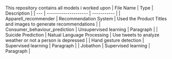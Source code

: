 This repository contains all models i worked upon
| File Name | Type | Description |
| --- | -------------------- | ----------- |
| Apparell_recommender | Recommendation System | Used the Product Titles and images to generate recommendations |
| Consumer_behaviour_prediction | Unsupervised learning | Paragraph |
| Suicide Prediction | Natual Language Processing | Use tweets to analyze weather or not a person is depressed |
| Hand gesture detection | Supervised learning | Paragraph |
| Jobathon | Supervised learning | Paragraph |
